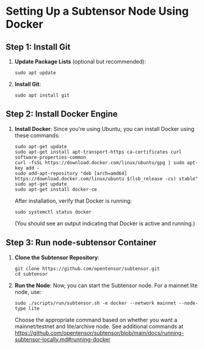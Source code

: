 
# Setting Up a Subtensor Node Using Docker

## Step 1: Install Git
1. **Update Package Lists** (optional but recommended):
   ```
   sudo apt update
   ```
2. **Install Git**:
   ```
   sudo apt install git
   ```

## Step 2: Install Docker Engine
1. **Install Docker**:
   Since you're using Ubuntu, you can install Docker using these commands:
   ```
   sudo apt-get update
   sudo apt-get install apt-transport-https ca-certificates curl software-properties-common
   curl -fsSL https://download.docker.com/linux/ubuntu/gpg | sudo apt-key add -
   sudo add-apt-repository "deb [arch=amd64] https://download.docker.com/linux/ubuntu $(lsb_release -cs) stable"
   sudo apt-get update
   sudo apt-get install docker-ce
   ```
   After installation, verify that Docker is running:
   ```
   sudo systemctl status docker
   ```
   (You should see an output indicating that Docker is active and running.)

## Step 3: Run node-subtensor Container
1. **Clone the Subtensor Repository**:
   ```
   git clone https://github.com/opentensor/subtensor.git
   cd subtensor
   ```
2. **Run the Node**:
   Now, you can start the Subtensor node. For a mainnet lite node, use:
   ```
   sudo ./scripts/run/subtensor.sh -e docker --network mainnet --node-type lite
   ```
   Choose the appropriate command based on whether you want a mainnet/testnet and lite/archive node.
   See additional commands at https://github.com/opentensor/subtensor/blob/main/docs/running-subtensor-locally.md#running-docker

